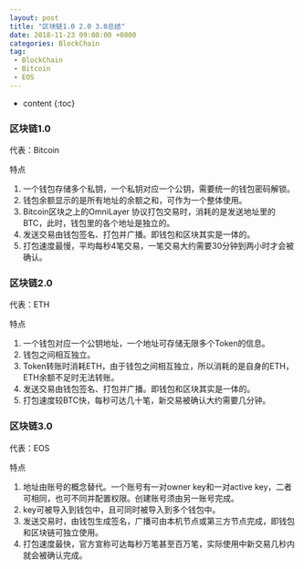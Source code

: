 ```yaml
---
layout: post
title: "区块链1.0 2.0 3.0总结"
date: 2018-11-23 09:00:00 +0800 
categories: BlockChain
tag:
 - BlockChain
 - Bitcoin
 - EOS
---
```

* content
{:toc}

### 区块链1.0

代表：Bitcoin


特点

1. 一个钱包存储多个私钥，一个私钥对应一个公钥，需要统一的钱包密码解锁。
2. 钱包余额显示的是所有地址的余额之和，可作为一个整体使用。
3. Bitcoin区块之上的OmniLayer 协议打包交易时，消耗的是发送地址里的BTC，此时，钱包里的各个地址是独立的。
4. 发送交易由钱包签名、打包并广播。即钱包和区块其实是一体的。
5. 打包速度最慢，平均每秒4笔交易，一笔交易大约需要30分钟到两小时才会被确认。

<!-- more -->

### 区块链2.0

代表：ETH

特点

1. 一个钱包对应一个公钥地址，一个地址可存储无限多个Token的信息。
2. 钱包之间相互独立。
3. Token转账时消耗ETH，由于钱包之间相互独立，所以消耗的是自身的ETH，ETH余额不足时无法转账。
4. 发送交易由钱包签名、打包并广播。即钱包和区块其实是一体的。
5. 打包速度较BTC快，每秒可达几十笔，新交易被确认大约需要几分钟。

### 区块链3.0

代表：EOS

特点

1. 地址由账号的概念替代。一个账号有一对owner key和一对active key，二者可相同，也可不同并配置权限。创建账号须由另一账号完成。
2. key可被导入到钱包中，且可同时被导入到多个钱包中。
3. 发送交易时，由钱包生成签名，广播可由本机节点或第三方节点完成，即钱包和区块链可独立使用。
4. 打包速度最快，官方宣称可达每秒万笔甚至百万笔，实际使用中新交易几秒内就会被确认完成。

